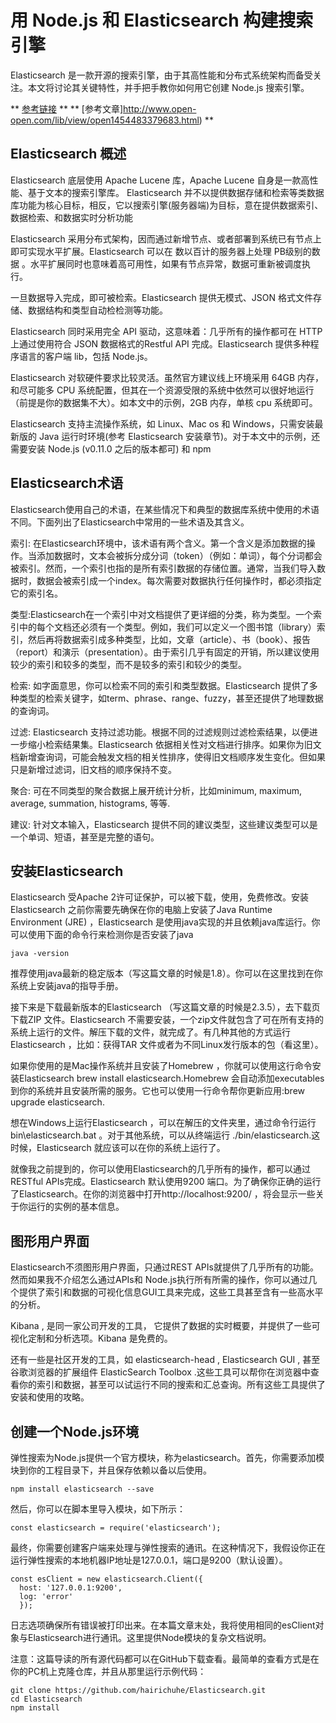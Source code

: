 # 用 Node.js 和 Elasticsearch 构建搜索引擎
Elasticsearch 是一款开源的搜索引擎，由于其高性能和分布式系统架构而备受关注。本文将讨论其关键特性，并手把手教你如何用它创建 Node.js 搜索引擎。

** [参考链接](http://www.open-open.com/lib/view/open1476345849465.html) **
** [参考文章]http://www.open-open.com/lib/view/open1454483379683.html) **
## Elasticsearch 概述

Elasticsearch 底层使用 Apache Lucene 库，Apache Lucene 自身是一款高性能、基于文本的搜索引擎库。 Elasticsearch 并不以提供数据存储和检索等类数据库功能为核心目标，相反，它以搜索引擎(服务器端)为目标，意在提供数据索引、数据检索、和数据实时分析功能

Elasticsearch 采用分布式架构，因而通过新增节点、或者部署到系统已有节点上即可实现水平扩展。Elasticsearch 可以在 数以百计的服务器上处理 PB级别的数据 。水平扩展同时也意味着高可用性，如果有节点异常，数据可重新被调度执行。

一旦数据导入完成，即可被检索。Elasticsearch 提供无模式、JSON 格式文件存储、数据结构和类型自动检检测等功能。

Elasticsearch 同时采用完全 API 驱动，这意味着：几乎所有的操作都可在 HTTP 上通过使用符合 JSON 数据格式的Restful API 完成。Elasticsearch 提供多种程序语言的客户端 lib，包括 Node.js。

Elasticsearch 对软硬件要求比较灵活。虽然官方建议线上环境采用 64GB 内存，和尽可能多 CPU 系统配置，但其在一个资源受限的系统中依然可以很好地运行（前提是你的数据集不大）。如本文中的示例，2GB 内存，单核 cpu 系统即可。

Elasticsearch 支持主流操作系统，如 Linux、Mac os 和 Windows，只需安装最新版的 Java 运行时环境(参考 Elasticsearch 安装章节)。对于本文中的示例，还需要安装 Node.js (v0.11.0 之后的版本都可) 和 npm 

## Elasticsearch术语
Elasticsearch使用自己的术语，在某些情况下和典型的数据库系统中使用的术语不同。下面列出了Elasticsearch中常用的一些术语及其含义。

索引: 在Elasticsearch环境中，该术语有两个含义。第一个含义是添加数据的操作。当添加数据时，文本会被拆分成分词（token）（例如：单词），每个分词都会被索引。然而，一个索引也指的是所有索引数据的存储位置。通常，当我们导入数据时，数据会被索引成一个index。每次需要对数据执行任何操作时，都必须指定它的索引名。

类型:Elasticsearch在一个索引中对文档提供了更详细的分类，称为类型。一个索引中的每个文档还必须有一个类型。例如，我们可以定义一个图书馆（library）索引，然后再将数据索引成多种类型，比如，文章（article）、书（book）、报告（report）和演示（presentation）。由于索引几乎有固定的开销，所以建议使用较少的索引和较多的类型，而不是较多的索引和较少的类型。

检索: 如字面意思，你可以检索不同的索引和类型数据。Elasticsearch 提供了多种类型的检索关键字，如term、phrase、range、fuzzy，甚至还提供了地理数据的查询词。

过滤: Elasticsearch 支持过滤功能。根据不同的过滤规则过滤检索结果，以便进一步缩小检索结果集。Elasticsearch 依据相关性对文档进行排序。如果你为旧文档新增查询词，可能会触发文档的相关性排序，使得旧文档顺序发生变化。但如果只是新增过滤词，旧文档的顺序保持不变。

聚合: 可在不同类型的聚合数据上展开统计分析，比如minimum, maximum, average, summation, histograms, 等等.

建议: 针对文本输入，Elasticsearch 提供不同的建议类型，这些建议类型可以是一个单词、短语，甚至是完整的语句。 

## 安装Elasticsearch
Elasticsearch 受Apache 2许可证保护，可以被下载，使用，免费修改。安装Elasticsearch 之前你需要先确保在你的电脑上安装了Java Runtime Environment (JRE) ，Elasticsearch 是使用java实现的并且依赖java库运行。你可以使用下面的命令行来检测你是否安装了java

```
java -version
```
推荐使用java最新的稳定版本（写这篇文章的时候是1.8）。你可以在这里找到在你系统上安装java的指导手册。

接下来是下载最新版本的Elasticsearch （写这篇文章的时候是2.3.5），去下载页下载ZIP 文件。Elasticsearch 不需要安装，一个zip文件就包含了可在所有支持的系统上运行的文件。解压下载的文件，就完成了。有几种其他的方式运行Elasticsearch ，比如：获得TAR 文件或者为不同Linux发行版本的包（看这里）。

如果你使用的是Mac操作系统并且安装了Homebrew ，你就可以使用这行命令安装Elasticsearch brew install elasticsearch.Homebrew 会自动添加executables 到你的系统并且安装所需的服务。它也可以使用一行命令帮你更新应用:brew upgrade elasticsearch.

想在Windows上运行Elasticsearch ，可以在解压的文件夹里，通过命令行运行bin\elasticsearch.bat 。对于其他系统，可以从终端运行 ./bin/elasticsearch.这时候，Elasticsearch 就应该可以在你的系统上运行了。

就像我之前提到的，你可以使用Elasticsearch的几乎所有的操作，都可以通过RESTful APIs完成。Elasticsearch 默认使用9200 端口。为了确保你正确的运行了Elasticsearch。在你的浏览器中打开http://localhost:9200/ ，将会显示一些关于你运行的实例的基本信息。

## 图形用户界面
Elasticsearch不须图形用户界面，只通过REST APIs就提供了几乎所有的功能。然而如果我不介绍怎么通过APIs和 Node.js执行所有所需的操作，你可以通过几个提供了索引和数据的可视化信息GUI工具来完成，这些工具甚至含有一些高水平的分析。

Kibana , 是同一家公司开发的工具， 它提供了数据的实时概要，并提供了一些可视化定制和分析选项。Kibana 是免费的。

还有一些是社区开发的工具，如 elasticsearch-head ,  Elasticsearch GUI , 甚至谷歌浏览器的扩展组件 ElasticSearch Toolbox .这些工具可以帮你在浏览器中查看你的索引和数据，甚至可以试运行不同的搜索和汇总查询。所有这些工具提供了安装和使用的攻略。

## 创建一个Node.js环境
弹性搜索为Node.js提供一个官方模块，称为elasticsearch。首先，你需要添加模块到你的工程目录下，并且保存依赖以备以后使用。
```
npm install elasticsearch --save
```
然后，你可以在脚本里导入模块，如下所示：
```
const elasticsearch = require('elasticsearch');
```
最终，你需要创建客户端来处理与弹性搜索的通讯。在这种情况下，我假设你正在运行弹性搜索的本地机器IP地址是127.0.0.1，端口是9200（默认设置）。
```
const esClient = new elasticsearch.Client({
  host: '127.0.0.1:9200',
  log: 'error'
  });
```
日志选项确保所有错误被打印出来。在本篇文章末处，我将使用相同的esClient对象与Elasticsearch进行通讯。这里提供Node模块的复杂文档说明。

注意：这篇导读的所有源代码都可以在GitHub下载查看。最简单的查看方式是在你的PC机上克隆仓库，并且从那里运行示例代码：
```
git clone https://github.com/hairichuhe/Elasticsearch.git
cd Elasticsearch
npm install
```